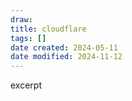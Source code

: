 ```yaml
---
draw:
title: cloudflare
tags: []
date created: 2024-05-11
date modified: 2024-11-12
---
```


excerpt

<!-- more -->
